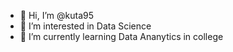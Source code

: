 - 👋 Hi, I’m @kuta95
- 👀 I’m interested in Data Science
- 🌱 I’m currently learning Data Ananytics in college
<!---
kuta95/kuta95 is a ✨ special ✨ repository because its `README.md` (this file) appears on your GitHub profile.
You can click the Preview link to take a look at your changes.
--->
